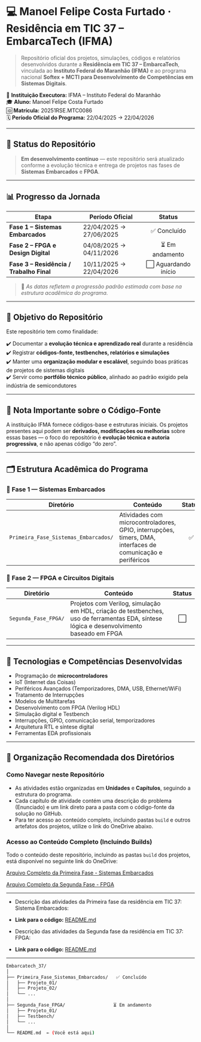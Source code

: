 # 💻 Manoel Felipe Costa Furtado · Residência em TIC 37 – EmbarcaTech (IFMA)

> Repositório oficial dos projetos, simulações, códigos e relatórios desenvolvidos durante a **Residência em TIC 37 – EmbarcaTech**, vinculada ao **Instituto Federal do Maranhão (IFMA)** e ao programa nacional **Softex + MCTI para Desenvolvimento de Competências em Sistemas Digitais**.

📍 **Instituição Executora:** IFMA – Instituto Federal do Maranhão  
🎓 **Aluno:** Manoel Felipe Costa Furtado  
🆔 **Matrícula:** 20251RSE.MTC0086  
🗓️ **Período Oficial do Programa:** 22/04/2025 → 22/04/2026  

---

## 🚧 Status do Repositório

> **Em desenvolvimento contínuo** — este repositório será atualizado conforme a evolução técnica e entrega de projetos nas fases de **Sistemas Embarcados** e **FPGA**.

---

## 📊 Progresso da Jornada

| Etapa | Período Oficial | Status |
|------|------------------|:------:|
| **Fase 1 – Sistemas Embarcados** | 22/04/2025 → 27/06/2025 | ✅ Concluído |
| **Fase 2 – FPGA e Design Digital** | 04/08/2025 → 04/11/2026 | ⏳ Em andamento |
| **Fase 3 – Residência / Trabalho Final** | 10/11/2025 → 22/04/2026 | ⬜ Aguardando início |


> 📌 *As datas refletem a progressão padrão estimada com base na estrutura acadêmica do programa.*

---

## 🎯 Objetivo do Repositório

Este repositório tem como finalidade:

✔️ Documentar a **evolução técnica e aprendizado real** durante a residência  
✔️ Registrar **códigos-fonte, testbenches, relatórios e simulações**  
✔️ Manter uma **organização modular e escalável**, seguindo boas práticas de projetos de sistemas digitais  
✔️ Servir como **portfólio técnico público**, alinhado ao padrão exigido pela indústria de semicondutores  

---


## 🔔 Nota Importante sobre o Código-Fonte

A instituição IFMA fornece códigos-base e estruturas iniciais. Os projetos presentes aqui podem ser **derivados, modificações ou melhorias** sobre essas bases — o foco do repositório é **evolução técnica e autoria progressiva**, e não apenas código “do zero”.

---

## 🗂️ Estrutura Acadêmica do Programa

### 🔹 **Fase 1 — Sistemas Embarcados**
| Diretório | Conteúdo | Status |
|-----------|---------|:------:|
| `Primeira_Fase_Sistemas_Embarcados/` | Atividades com microcontroladores, GPIO, interrupções, timers, DMA, interfaces de comunicação e periféricos | ✅ |

### 🔹 **Fase 2 — FPGA e Circuitos Digitais**
| Diretório | Conteúdo | Status |
|-----------|---------|:------:|
| `Segunda_Fase_FPGA/` | Projetos com Verilog, simulação em HDL, criação de testbenches, uso de ferramentas EDA, síntese lógica e desenvolvimento baseado em FPGA | ⬜ |

---

## 🚀 Tecnologias e Competências Desenvolvidas

- Programação de **microcontroladores**
- IoT (Internet das Coisas)
- Periféricos Avançados (Temporizadores, DMA, USB, Ethernet/WiFi)
- Tratamento de Interrupções
- Modelos de Multitarefas
- Desenvolvimento com FPGA (Verilog HDL)
- Simulação digital e Testbench
- Interrupções, GPIO, comunicação serial, temporizadores
- Arquitetura RTL e síntese digital
- Ferramentas EDA profissionais

---

## 📁 Organização Recomendada dos Diretórios

### Como Navegar neste Repositório

- As atividades estão organizadas em **Unidades** e **Capítulos**, seguindo a estrutura do programa.
- Cada capítulo de atividade contém uma descrição do problema (Enunciado) e um link direto para a pasta com o código-fonte da solução no GitHub.
- Para ter acesso ao conteúdo completo, incluindo pastas `build` e outros artefatos dos projetos, utilize o link do OneDrive abaixo.
### Acesso ao Conteúdo Completo (Incluindo Builds)

Todo o conteúdo deste repositório, incluindo as pastas `build` dos projetos, está disponível no seguinte link do OneDrive:

[Arquivo Completo da Primeira Fase - Sistemas Embarcados](https://1drv.ms/u/c/faa9e6024cd17b33/Ee1UR3hZ2W5DkgzvcbjSspABIRnJQrxRdzpvQTkHO_xlVA?e=QAg5uu)

[Arquivo Completo da Segunda Fase - FPGA](https://1drv.ms/u/c/faa9e6024cd17b33/EZvCv-HgNptBiz4KctI1VvwBn_UDb7uhKKwOihxXtpd19w?e=3Ho8Xf)

---

- Descrição das atividades da Primeira fase da residência em TIC 37: Sistema Embarcados:
- **Link para o código:** [README.md](https://github.com/ManoelFelipe/Embarcatech_37/tree/main/Primeira_Fase_Sistemas_Embarcados/README.md)

- Descrição das atividades da Segunda fase da residência em TIC 37: FPGA:
- **Link para o código:** [README.md](https://github.com/ManoelFelipe/Embarcatech_37/tree/main/Segunda_Fase_FPGA/README.md)

---

```bash
Embarcatech_37/
│
├── Primeira_Fase_Sistemas_Embarcados/   ✅ Concluído
│   ├── Projeto_01/
│   ├── Projeto_02/
│   └── ...
│
├── Segunda_Fase_FPGA/                  ⏳ Em andamento
│   ├── Projeto_01/
│   ├── Testbench/
│   └── ...
│
└── README.md  ← (Você está aqui)
